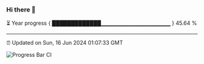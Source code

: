 ### Hi there 👋

⏳ Year progress { █████████████▁▁▁▁▁▁▁▁▁▁▁▁▁▁▁▁▁ } 45.64 %

---

⏰ Updated on Sun, 16 Jun 2024 01:07:33 GMT

![Progress Bar CI](https://github.com/JuvenileQ/Progress-Bar-CI/workflows/main/badge.svg)
